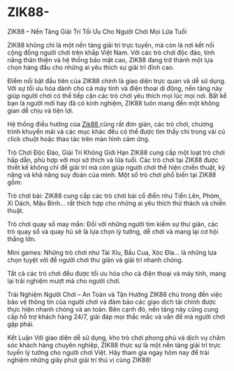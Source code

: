 # ZIK88-
ZIK88 – Nền Tảng Giải Trí Tối Ưu Cho Người Chơi Mọi Lứa Tuổi

ZIK88 không chỉ là một nền tảng giải trí trực tuyến, mà còn là nơi kết nối cộng đồng người chơi trên khắp Việt Nam. Với các trò chơi độc đáo, tính năng thân thiện và hệ thống bảo mật cao, ZIK88 đang trở thành một lựa chọn hàng đầu cho những ai yêu thích sự giải trí đỉnh cao.

Điểm nổi bật đầu tiên của ZIK88 chính là giao diện trực quan và dễ sử dụng. Với sự tối ưu hóa dành cho cả máy tính và điện thoại di động, nền tảng này giúp người chơi có thể tiếp cận các trò chơi yêu thích mọi lúc mọi nơi. Bất kể bạn là người mới hay đã có kinh nghiệm, ZIK88 luôn mang đến một không gian dễ chịu và tiện lợi.

Hệ thống điều hướng của <a href=https://zik88-online.com> Zik88 </a>  cũng rất đơn giản, các trò chơi, chương trình khuyến mãi và các mục khác đều có thể được tìm thấy chỉ trong vài cú click chuột hoặc thao tác trên màn hình cảm ứng.

Trò Chơi Độc Đáo, Giải Trí Không Giới Hạn
ZIK88 cung cấp một loạt trò chơi hấp dẫn, phù hợp với mọi sở thích và lứa tuổi. Các trò chơi tại ZIK88 được thiết kế không chỉ để giải trí mà còn giúp người chơi thể hiện chiến thuật, kỹ năng và khả năng suy đoán của mình. Một số trò chơi phổ biến tại ZIK88 gồm:

Trò chơi bài: ZIK88 cung cấp các trò chơi bài cổ điển như Tiến Lên, Phỏm, Xì Dách, Mậu Binh… rất thích hợp cho những ai yêu thích thử thách và chiến thuật.

Trò chơi quay số may mắn: Đối với những người tìm kiếm sự thư giãn, các trò quay số và quay hũ sẽ là lựa chọn lý tưởng, dễ chơi và mang lại cơ hội thắng lớn.

Mini games: Những trò chơi như Tài Xỉu, Bầu Cua, Xóc Đĩa… là những lựa chọn tuyệt vời để người chơi thư giãn và giải trí nhanh chóng.

Tất cả các trò chơi đều được tối ưu hóa cho cả điện thoại và máy tính, mang lại trải nghiệm mượt mà cho người chơi.

Trải Nghiệm Người Chơi – An Toàn và Tận Hưởng
ZIK88 chú trọng đến việc bảo vệ thông tin của người chơi và đảm bảo các giao dịch tài chính được thực hiện nhanh chóng và an toàn. Bên cạnh đó, nền tảng này cũng cung cấp hỗ trợ khách hàng 24/7, giải đáp mọi thắc mắc và vấn đề mà người chơi gặp phải.

Kết Luận
Với giao diện dễ sử dụng, kho trò chơi phong phú và dịch vụ chăm sóc khách hàng chuyên nghiệp, ZIK88 thực sự là một nền tảng giải trí trực tuyến lý tưởng cho người chơi Việt. Hãy tham gia ngay hôm nay để trải nghiệm những giây phút giải trí thú vị cùng ZIK88!
